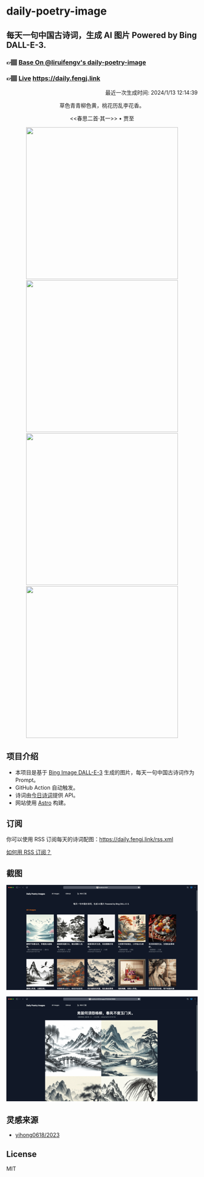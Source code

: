 
# daily-poetry-image

## 每天一句中国古诗词，生成 AI 图片 Powered by Bing DALL-E-3.

### 👉🏽 [Base On @liruifengv's daily-poetry-image](https://github.com/liruifengv/daily-poetry-image)

### 👉🏽 [Live](https://daily.fengj.link) https://daily.fengj.link

<p align="right">
  最近一次生成时间: 2024/1/13 12:14:39
</p>
<p align="center">
草色青青柳色黄，桃花历乱李花香。
</p>
<p align="center">
<<春思二首·其一>> • 贾至
</p>
<p align="center">
<img src="https://tse3.mm.bing.net/th/id/OIG.ODGZ1yTrOFyb.aDfGFMJ" height="400" width="400" />
<img src="https://tse1.mm.bing.net/th/id/OIG.Ck.Un2cyruLEmSMK7TOv" height="400" width="400" />
<img src="https://tse1.mm.bing.net/th/id/OIG.4opIjGPhNVRaSFcW5GT4" height="400" width="400" />
<img src="https://tse2.mm.bing.net/th/id/OIG.CL_iQMqkG2vGbViR0_aT" height="400" width="400" />
</p>

## 项目介绍

-   本项目是基于 [Bing Image DALL-E-3](https://www.bing.com/images/create) 生成的图片，每天一句中国古诗词作为 Prompt。
-   GitHub Action 自动触发。
-   诗词由[今日诗词](https://www.jinrishici.com/)提供 API。
-   网站使用 [Astro](https://astro.build) 构建。

## 订阅

你可以使用 RSS 订阅每天的诗词配图：https://daily.fengj.link/rss.xml

[如何用 RSS 订阅？](https://zhuanlan.zhihu.com/p/55026716)

## 截图

![图片列表](./screenshots/Snipaste_2023-12-28_21-00-26.png)

![图片详情](./screenshots/Snipaste_2023-12-28_21-00-53.png)

## 灵感来源

-   [yihong0618/2023](https://github.com/yihong0618/2023)

## License

MIT
